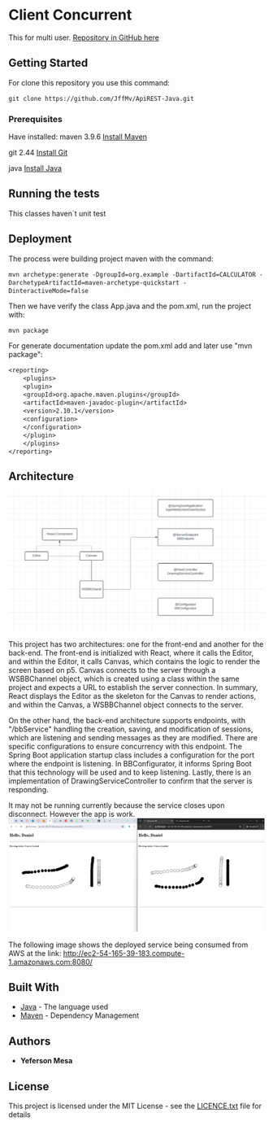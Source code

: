 # Client Concurrent
This for multi user.
[Repository in GitHub here](https://github.com/JffMv/webSocket-ScreenDraw)

## Getting Started

For clone this repository you use this command:
 ```
 git clone https://github.com/JffMv/ApiREST-Java.git
 ```

### Prerequisites

Have installed:
maven 3.9.6
[Install Maven](https://maven.apache.org/download.cgi#Installation)


git 2.44
[Install Git](https://git-scm.com/book/en/v2/Getting-Started-Installing-Git)

java
[Install Java](https://www.oracle.com/co/java/technologies/downloads/)


## Running the tests

This classes haven´t unit test

## Deployment


The process were building project maven with the command:

```
mvn archetype:generate -DgroupId=org.example -DartifactId=CALCULATOR -DarchetypeArtifactId=maven-archetype-quickstart -DinteractiveMode=false

```

Then we have verify the class App.java and the pom.xml, run the project with:

```
mvn package
```


For generate documentation update the pom.xml add and later use "mvn package":

```
<reporting>
    <plugins>
    <plugin>
    <groupId>org.apache.maven.plugins</groupId>
    <artifactId>maven-javadoc-plugin</artifactId>
    <version>2.10.1</version>
    <configuration>
    </configuration>
    </plugin>
    </plugins>
</reporting>
```


## Architecture
![img.png](img.png)

This project has two architectures: one for the front-end and another for the back-end. The front-end is initialized with React, where it calls the Editor, and within the Editor, it calls Canvas, which contains the logic to render the screen based on p5. Canvas connects to the server through a WSBBChannel object, which is created using a class within the same project and expects a URL to establish the server connection. In summary, React displays the Editor as the skeleton for the Canvas to render actions, and within the Canvas, a WSBBChannel object connects to the server.

On the other hand, the back-end architecture supports endpoints, with "/bbService" handling the creation, saving, and modification of sessions, which are listening and sending messages as they are modified. There are specific configurations to ensure concurrency with this endpoint. The Spring Boot application startup class includes a configuration for the port where the endpoint is listening. In BBConfigurator, it informs Spring Boot that this technology will be used and to keep listening. Lastly, there is an implementation of DrawingServiceController to confirm that the server is responding.

It may not be running currently because the service closes upon disconnect. However the app is work.
![img_1.png](img_1.png)

The following image shows the deployed service being consumed from AWS at the link:
http://ec2-54-165-39-183.compute-1.amazonaws.com:8080/



## Built With

* [Java](https://www.java.com/es/) - The language used
* [Maven](https://maven.apache.org/) - Dependency Management



## Authors

* **Yeferson Mesa**

## License

This project is licensed under the MIT License - see the [LICENCE.txt](LICENCE.txt) file for details